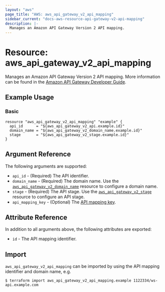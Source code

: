 ```yaml
---
layout: "aws"
page_title: "AWS: aws_api_gateway_v2_api_mapping"
sidebar_current: "docs-aws-resource-api-gateway-v2-api-mapping"
description: |-
  Manages an Amazon API Gateway Version 2 API mapping.
---
```


# Resource: aws_api_gateway_v2_api_mapping

Manages an Amazon API Gateway Version 2 API mapping.
More information can be found in the [Amazon API Gateway Developer Guide](https://docs.aws.amazon.com/apigateway/latest/developerguide/how-to-custom-domains.html).

## Example Usage

### Basic

```hcl
resource "aws_api_gateway_v2_api_mapping" "example" {
  api_id      = "${aws_api_gateway_v2_api.example.id}"
  domain_name = "${aws_api_gateway_v2_domain_name.example.id}"
  stage       = "${aws_api_gateway_v2_stage.example.id}"
}
```

## Argument Reference

The following arguments are supported:

* `api_id` - (Required) The API identifier.
* `domain_name` - (Required) The domain name. Use the [`aws_api_gateway_v2_domain_name`](/docs/providers/aws/r/api_gateway_v2_domain_name.html) resource to configure a domain name.
* `stage` - (Required) The API stage. Use the [`aws_api_gateway_v2_stage`](/docs/providers/aws/r/api_gateway_v2_stage.html) resource to configure an API stage.
* `api_mapping_key` - (Optional) The [API mapping key](https://docs.aws.amazon.com/apigateway/latest/developerguide/apigateway-websocket-api-mapping-template-reference.html).

## Attribute Reference

In addition to all arguments above, the following attributes are exported:

* `id` - The API mapping identifier.

## Import

`aws_api_gateway_v2_api_mapping` can be imported by using the API mapping identifier and domain name, e.g.

```
$ terraform import aws_api_gateway_v2_api_mapping.example 1122334/ws-api.example.com
```
